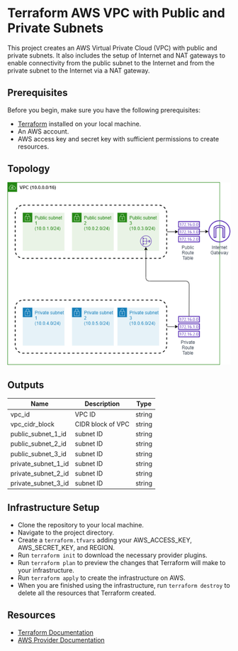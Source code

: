 # Terraform AWS VPC with Public and Private Subnets

This project creates an AWS Virtual Private Cloud (VPC) with public and private subnets. It also includes the setup of Internet and NAT gateways to enable connectivity from the public subnet to the Internet and from the private subnet to the Internet via a NAT gateway.

## Prerequisites

Before you begin, make sure you have the following prerequisites:

- [Terraform](https://developer.hashicorp.com/terraform/tutorials/aws-get-started/install-cli) installed on your local machine.
- An AWS account.
- AWS access key and secret key with sufficient permissions to create resources.


## Topology

![topology](./Topology.png)

## Outputs

| Name                | Description       | Type   |
| ------------------- | ----------------- | ------ |
| vpc_id              | VPC ID            | string |
| vpc_cidr_block      | CIDR block of VPC | string |
| public_subnet_1_id  | subnet ID         | string |
| public_subnet_2_id  | subnet ID         | string |
| public_subnet_3_id  | subnet ID         | string |
| private_subnet_1_id | subnet ID         | string |
| private_subnet_2_id | subnet ID         | string |
| private_subnet_3_id | subnet ID         | string |

## Infrastructure Setup

- Clone the repository to your local machine.
- Navigate to the project directory.
- Create a `terraform.tfvars` adding your AWS_ACCESS_KEY, AWS_SECRET_KEY, and REGION.
- Run `terraform init` to download the necessary provider plugins.
- Run `terraform plan` to preview the changes that Terraform will make to your infrastructure.
- Run `terraform apply` to create the infrastructure on AWS.
- When you are finished using the infrastructure, run `terraform destroy` to delete all the resources that Terraform created.

## Resources

- [Terraform Documentation](https://developer.hashicorp.com/terraform/docs)
- [AWS Provider Documentation](https://registry.terraform.io/providers/hashicorp/aws/latest/docs)
